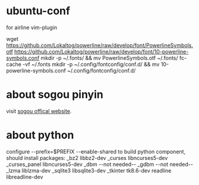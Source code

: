 ubuntu-conf
===========

for airline vim-plugin

wget https://github.com/Lokaltog/powerline/raw/develop/font/PowerlineSymbols.otf https://github.com/Lokaltog/powerline/raw/develop/font/10-powerline-symbols.conf
mkdir -p ~/.fonts/ && mv PowerlineSymbols.otf ~/.fonts/
fc-cache -vf ~/.fonts
mkdir -p ~/.config/fontconfig/conf.d/ && mv 10-powerline-symbols.conf ~/.config/fontconfig/conf.d/

about sogou pinyin
==================

visit [sogou offical website](http://pinyin.sogou.com/linux/).

# about python
configure
--prefix=$PREFIX --enable-shared
to build python component, should install packages:
    _bz2            libbz2-dev
    _curses         libncurses5-dev
    _curses_panel   libncurses5-dev
    _dbm            --not needed--
    _gdbm           --not needed--
    _lzma           liblzma-dev
    _sqlite3        libsqlite3-dev
    _tkinter        tk8.6-dev
    readline        libreadline-dev 
